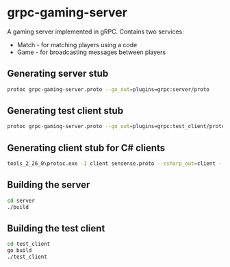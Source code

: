 # grpc-gaming-server
A gaming server implemented in gRPC. Contains two services:
* Match - for matching players using a code
* Game - for broadcasting messages between players

## Generating server stub

```bash
protoc grpc-gaming-server.proto --go_out=plugins=grpc:server/proto
```

## Generating test client stub

```bash
protoc grpc-gaming-server.proto --go_out=plugins=grpc:test_client/proto
```

## Generating client stub for C# clients

```bash
tools_2_26_0\protoc.exe -I client sensense.proto --csharp_out=client --grpc_out=client --plugin=protoc-gen-grpc=tools_2_26_0\grpc_csharp_plugin.exe --proto_path=.
```

## Building the server

```bash
cd server
./build
```

## Building the test client

```bash
cd test_client
go build
./test_client
```